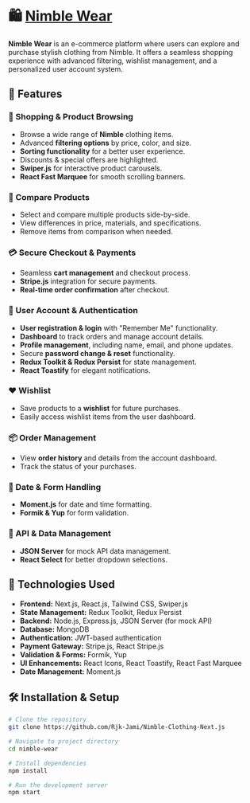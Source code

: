 # 🛍️ [Nimble Wear](https://nimble-clothing-next-js.vercel.app)

**Nimble Wear** is an e-commerce platform where users can explore and purchase stylish clothing from Nimble. It offers a seamless shopping experience with advanced filtering, wishlist management, and a personalized user account system.

## 🚀 Features

### 🛒 Shopping & Product Browsing
- Browse a wide range of **Nimble** clothing items.
- Advanced **filtering options** by price, color, and size.
- **Sorting functionality** for a better user experience.
- Discounts & special offers are highlighted.
- **Swiper.js** for interactive product carousels.
- **React Fast Marquee** for smooth scrolling banners.

### 🔄 Compare Products
- Select and compare multiple products side-by-side.
- View differences in price, materials, and specifications.
- Remove items from comparison when needed.

### 💳 Secure Checkout & Payments
- Seamless **cart management** and checkout process.
- **Stripe.js** integration for secure payments.
- **Real-time order confirmation** after checkout.

### 📜 User Account & Authentication
- **User registration & login** with "Remember Me" functionality.
- **Dashboard** to track orders and manage account details.
- **Profile management**, including name, email, and phone updates.
- Secure **password change & reset** functionality.
- **Redux Toolkit & Redux Persist** for state management.
- **React Toastify** for elegant notifications.

### ❤️ Wishlist
- Save products to a **wishlist** for future purchases.
- Easily access wishlist items from the user dashboard.

### 📦 Order Management
- View **order history** and details from the account dashboard.
- Track the status of your purchases.

### 📅 Date & Form Handling
- **Moment.js** for date and time formatting.
- **Formik & Yup** for form validation.

### 🔄 API & Data Management
- **JSON Server** for mock API data management.
- **React Select** for better dropdown selections.

## 🔧 Technologies Used
- **Frontend:** Next.js, React.js, Tailwind CSS, Swiper.js
- **State Management:** Redux Toolkit, Redux Persist
- **Backend:** Node.js, Express.js, JSON Server (for mock API)
- **Database:** MongoDB
- **Authentication:** JWT-based authentication
- **Payment Gateway:** Stripe.js, React Stripe.js
- **Validation & Forms:** Formik, Yup
- **UI Enhancements:** React Icons, React Toastify, React Fast Marquee
- **Date Management:** Moment.js

<!-- ## 📸 Screenshots
![Product Page](./screenshots/product-page.png)
![User Dashboard](./screenshots/user-dashboard.png) -->

## 🛠️ Installation & Setup

```bash
# Clone the repository
git clone https://github.com/Rjk-Jami/Nimble-Clothing-Next.js

# Navigate to project directory
cd nimble-wear

# Install dependencies
npm install

# Run the development server
npm start
